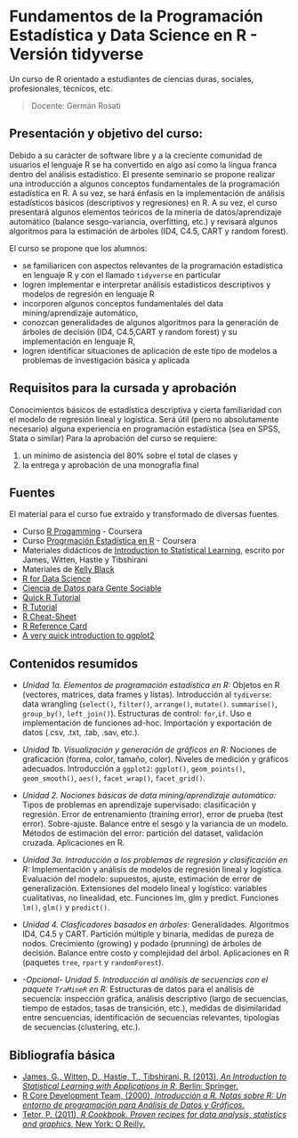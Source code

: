 # Fundamentos de la Programación Estadística y Data Science en R - Versión tidyverse

Un curso de R orientado a estudiantes de ciencias duras, sociales, profesionales, técnicos, etc.

> Docente: Germán Rosati

## Presentación y objetivo del curso:
Debido a su carácter de software libre y a la creciente comunidad de usuarios el lenguaje R se ha convertido en algo así como la lingua franca dentro del análisis estadístico. El presente seminario se propone realizar una introducción a algunos conceptos fundamentales de la programación estadística en R. A su vez, se hará énfasis en la implementación de análisis estadísticos básicos (descriptivos y regresiones) en R. A su vez, el curso presentará algunos elementos teóricos de la minería de datos/aprendizaje automático (balance sesgo-variancia, overfitting, etc.) y revisará algunos algoritmos para la estimación de árboles (ID4, C4.5, CART y random forest).

El curso se propone que los alumnos:

- se familiaricen con aspectos relevantes de la programación estadística en lenguaje R y con el llamado `tidyverse` en particular
- logren implementar e interpretar análisis estadísticos descriptivos y modelos de regresión en lenguaje R
- incorporen algunos conceptos fundamentales del data mining/aprendizaje automático,
- conozcan generalidades de algunos algoritmos para la generación de árboles de decisión (ID4, C4.5,CART y random forest) y su implementación en lenguaje R,
- logren identificar situaciones de aplicación de este tipo de modelos a problemas de investigación básica y aplicada

## Requisitos para la cursada y aprobación

Conocimientos básicos de estadística descriptiva y cierta familiaridad con el modelo de regresión lineal y logística. Será útil (pero no absolutamente necesario) alguna experiencia en programación estadística (sea en SPSS, Stata o similar)
Para la aprobación del curso se requiere:

1. un mínimo de asistencia del 80% sobre el total de clases y
2. la entrega y aprobación de una monografía final

## Fuentes

El material para el curso fue extraído y transformado de diversas fuentes.

- Curso [R Progamming](https://www.coursera.org/learn/r-programming) - Coursera
- Curso [Progrmación Estadística en R](https://www.coursera.org/learn/programacion-estadistica-r) - Coursera
- Materiales didácticos de [Introduction to Statistical Learning](http://www-bcf.usc.edu/~gareth/ISL/), escrito por James, Witten, Hastie y Tibshirani
- Materiales de [Kelly Black](http://www.cyclismo.org/tutorial/R/index.html#)
- [R for Data Science](https://r4ds.had.co.nz/)
- [Ciencia de Datos para Gente Sociable](https://bitsandbricks.github.io/ciencia_de_datos_gente_sociable/)
- [Quick R Tutorial](http://www.statmethods.net/index.html)
- [R Tutorial](http://www.r-tutor.com/)
- [R Cheat-Sheet](https://www.rstudio.com/wp-content/uploads/2016/10/r-cheat-sheet-3.pdf)
- [R Reference Card](https://cran.r-project.org/doc/contrib/Short-refcard.pdf)
- [A very quick introduction to ggplot2](http://chrisladroue.com/extra/ggplot2Intro/introductionGGplot2/)

## Contenidos resumidos

* *Unidad 1a. Elementos de programación estadística en R:* Objetos en R (vectores, matrices, data frames y listas). Introducción al `tydiverse`: data wrangling (`select()`, `filter()`, `arrange()`, `mutate()`. `summarise()`, `group_by()`, `left_join()`). Estructuras de control: `for`,`if`. Uso e implementación de funciones ad-hoc. Importación y exportación de datos (.csv, .txt, .tab, .sav, etc.).

* *Unidad 1b. Visualización y generación de gráficos en R:* Nociones de graficación (forma, color, tamaño, color). Niveles de medición y gráficos adecuados. Introducción a `ggplot2`: `ggplot()`, `geom_points()`, `geom_smooth()`, `aes()`, `facet_wrap()`, `facet_grid()`. 

* *Unidad 2. Nociones básicas de data mining/aprendizaje automático:*  Tipos de problemas en aprendizaje supervisado: clasificación y regresión. Error de entrenamiento (training error), error de prueba (test error). Sobre-ajuste. Balance entre el sesgo y la variancia de un modelo. Métodos de estimación del error: partición del dataset, validación cruzada. Aplicaciones en R.

* *Unidad 3a. Introducción a los problemas de regresión y clasificación en R:*  Implementación y análisis de modelos de regresión lineal y logística. Evaluación del modelo: supuestos, ajuste, estimación de error de generalización. Extensiones del modelo lineal y logístico: variables cualitativas, no linealidad, etc. Funciones lm, glm y predict. Funciones `lm()`, `glm()` y `predict()`.

* *Unidad 4. Clasficadores basados en árboles:* Generalidades. Algoritmos ID4, C4.5 y CART. Partición múltiple y binaria, medidas de pureza de nodos. Crecimiento (growing) y podado (prunning) de árboles de decisión. Balance entre costo y complejidad del árbol. Aplicaciones en R (paquetes `tree`, `rpart` y `randomForest`).

* *-Opcional- Unidad 5. Introducción al análisis de secuencias con el paquete `TraMineR` en R:* Estructuras de datos para el análisis de secuencia: inspección gráfica, análisis descriptivo (largo de secuencias, tiempo de estados, tasas de transición, etc.), medidas de disimilaridad entre sencuencias, identificación de secuencias relevantes, tipologías de secuencias (clustering, etc.).



## Bibliografía básica

+ [James, G., Witten, D., Hastie, T., Tibshirani, R. (2013), _An Introduction to Statistical Learning with Applications in R_, Berlin: Springer.](http://www-bcf.usc.edu/~gareth/ISL/)
+ [R Core Development Team, (2000), _Introducción a R. Notas sobre R: Un entorno de programación para Análisis de Datos y Gráficos_.]( https://cran.r-project.org/doc/contrib/R-intro-1.1.0-espanol.1.pdf)
+ [Tetor, P. (2011), _R Cookbook. Proven recipes for data analysis, statistics and graphics_, New York: O Reilly.](http://www.cookbook-r.com/)
